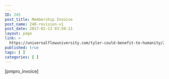 ```yaml
---
---
ID: 245
post_title: Membership Invoice
post_name: 240-revision-v1
post_date: 2017-02-13 03:50:11
layout: page
link: >
  https://universalflowuniversity.com/tyler-could-benefit-to-humanity/240-revision-v1/
published: true
tags: [ ]
categories: [ ]
---
```

[pmpro_invoice]